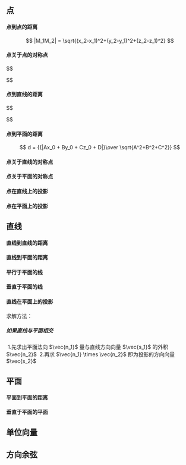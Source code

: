 ## 点

#### 点到点的距离

$$
|M_1M_2| = \sqrt{(x_2-x_1)^2+(y_2-y_1)^2+(z_2-z_1)^2}
$$

 

#### 点关于点的对称点

$$

$$



#### 点到直线的距离

$$

$$



#### 点到平面的距离

$$
 d = {{|Ax_0 + By_0 + Cz_0 + D|}\over \sqrt{A^2+B^2+C^2}} 
$$



#### 点关于直线的对称点

#### 点关于平面的对称点

#### 点在直线上的投影

#### 点在平面上的投影

## 直线

#### 直线到直线的距离

#### 直线到平面的距离

#### 平行于平面的线

#### 垂直于平面的线

#### 直线在平面上的投影

求解方法：

##### 如果直线与平面相交

​	1.先求出平面法向 $\vec{n_1}$ 量与直线方向向量 $\vec{s_1}$ 的外积 $\vec{n_2}$
​    2.再求 $\vec{n_1} \times \vec{n_2}$ 即为投影的方向向量 $\vec{s_2}$



## 平面

#### 平面到平面的距离

#### 垂直于平面的平面



## 单位向量



## 方向余弦

